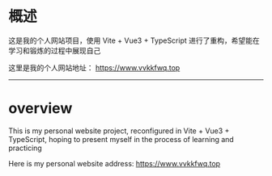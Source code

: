 # 概述

这是我的个人网站项目，使用 Vite + Vue3 + TypeScript 进行了重构，希望能在学习和锻炼的过程中展现自己

这里是我的个人网站地址： <a>https://www.vvkkfwq.top</a>

---

# overview

This is my personal website project, reconfigured in Vite + Vue3 + TypeScript, hoping to present myself in the process of learning and practicing

Here is my personal website address: <a>https://www.vvkkfwq.top</a>
